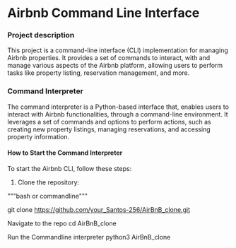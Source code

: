 # Airbnb Command Line Interface

### Project description

This project is a command-line interface (CLI) implementation
for managing Airbnb properties.
It provides a set of commands to interact,
with and manage various aspects of the Airbnb platform,
allowing users to perform tasks like property listing,
reservation management, and more.

### Command Interpreter

The command interpreter is a Python-based interface that,
enables users to interact with Airbnb functionalities,
through a command-line environment. 
It leverages a set of commands and options to perform actions,
such as creating new property listings, managing reservations,
and accessing property information.

#### How to Start the Command Interpreter

To start the Airbnb CLI, follow these steps:

1. Clone the repository:

"""bash or commandline"""

git clone https://github.com/your_Santos-256/AirBnB_clone.git

Navigate to the repo
cd AirBnB_clone

Run the Commandline interpreter
python3 AirBnB_clone
